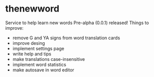 # thenewword
Service to help learn new words
Pre-alpha (0.0.1) released! Things to improve:
- remove G and YA signs from word translation cards
- improve desing
- implement settings page
- write help and tips
- make translations case-insensitive
- implement word statistics
- make autosave in word editor
